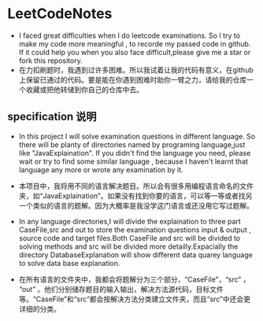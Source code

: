 # LeetCodeNotes
* I faced great difficulties when I do leetcode examinations. So I try to make my code more meaningful , to recorde my passed code in github. If it could help you when you also face difficult,please give me a star or fork this repository.
* 在力扣刷题时，我遇到过许多困难。所以我试着让我的代码有意义，在github上保留已通过的代码。要是能在你遇到困难时助你一臂之力，请给我的仓库一个收藏或把他转储到你自己的仓库中去。
## specification 说明
* In this project I will solve examination questions in different language. So there will be planty of directories named by programing language,just like "JavaExplaination". If you didn't find the language you need, please wait or try to find some similar language , because I haven't learnt that language any more or wrote any examination by it.

* 本项目中，我将用不同的语言解决题目。所以会有很多用编程语言命名的文件夹，如“JavaExplaination”。如果没有找到你要的语言，可以等一等或者找另一个类似的语言的题解。因为大概率是我没学这门语言或还没用它写过题解。

* In any language directories,I will divide the explaination to three part CaseFile,src and out to store the examination questions input & output , source code and target files.Both CaseFile and src will be divided to solving methods and src will be divided more detailly.Expacially the directory DatabaseExplanation will show different data quarey language to solve data base explanation.

* 在所有语言的文件夹中，我都会将题解分为三个部分，“CaseFile”，“src” ， “out” 。他们分别储存题目的输入输出，解决方法源代码，目标文件等。“CaseFile”和“src”都会按解决方法分类建立文件夹，而且“src”中还会更详细的分类。